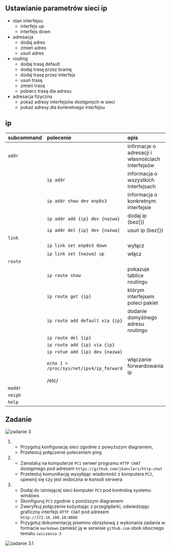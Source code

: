 Ustawianie parametrów sieci ip
------------------------------

* stan interfejsu
    * interfejs up
    * interfejs down
* adresacja
    * dodaj adres
    * zmień adres
    * usuń adres
* routing
    * dodaj trasę default
    * dodaj trasę przez bramę
    * dodaj trasę przez interfejs
    * usuń trasę
    * zmień trasę
    * pobierz trasę dla adresu
* adresacja fizyczna
    * pokaż adresy interfejsów dostępnych w sieci
    * pokaż adresy dla konkretnego interfejsu
     


ip 
-------------------------
| subcommand    |  polecenie   | opis  |
| ------------- |:-------------| :---------------| 
|   ``addr``    |                                | infirmacje o adresacji i własnościach interfejsów |
|               |   ``ip addr``                  | informacja o wszystkich interfejsach              |
|               |   ``ip addr show dev enp0s3``  | informacja o konkretnym interfejsie               |
|               |``ip addr add {ip} dev {nazwa}``|    dodaj ip (bez{})                               |
|               |``ip addr del {ip} dev {nazwa}``|      usuń ip (bez{})                              |
|   ``link``    |                                |  |
|               | ``ip link set enp0s3 down``    | wyłącz |
|               | ``ip link set {nazwa} up``     | włącz |
|   ``route``   |  | |
|               | ``ip route show`` | pokazuje tablice routingu |
|               | ``ip route get {ip}`` | którym interfejsem poleci pakiet|
|               | ``ip route add default via {ip}`` | dodanie domyślnego adresu routingu |
|               | ``ip route del {ip}`` | |
|               | ``ip route add {ip} via {ip}`` | |
|               | ``ip rotue add {ip} dev {nazwa}`` | |
|               | ``echo 1 > /proc/sys/net/ipv4/ip_forward`` | włączanie forwardowania ip |
|               | /etc/
|   ``maddr``   |  | |
|   ``neigh``   |  | |
|   ``help``    |  | |

Zadanie
------------

![zadanie 3](cwiczenia3.svg)

1.
   * Przygotuj konfigurację sieci zgodnie z powyższym diagramem, 
   * Przetestuj połączenie poleceniem ping
2.
   * Zainstaluj na komputerze ``PC1`` serwer programu ``HTTP CHAT`` dostępnego pod adresem ``https://github.com/jkanclerz/http-chat``
   * Przetestuj komunikację wysyłając wiadomość z komputera ``PC2``, upewnij się czy jest widoczna w konsoli serwera
3.
   * Dodaj do istniejącej sieci komputer ``PC3`` pod kontroloą systemu windows
   * Skonfiguruj ``PC3`` zgodnie z poniższym diagramem
   * Zweryfkuj połączenie kożystając z przeglądarki, odwiedzając graficzny interfejs ``HTTP CHAT`` pod adresem ``http://172.16.100.10:8888``
   * Przygotuj dokumentację pisemno obrazkową z wykonania zadania w formacie ``markdown`` zamieść ją w serwisie ``github.com`` obok obocnego tematu ``cwiczenia-3``

![zadanie 3.1](cwiczenia3.1.svg) 
